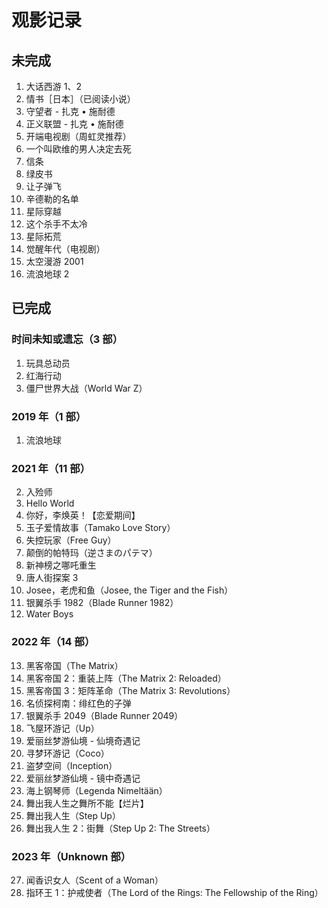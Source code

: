 # 观影记录

## 未完成

1. 大话西游 1、2
2. 情书［日本］（已阅读小说）
3. 守望者 - 扎克 • 施耐德
4. 正义联盟 - 扎克 • 施耐德
5. 开端电视剧（周虹灵推荐）
6. 一个叫欧维的男人决定去死
7. 信条
8. 绿皮书
9. 让子弹飞
11. 辛德勒的名单
12. 星际穿越
13. 这个杀手不太冷
14. 星际拓荒
15. 觉醒年代（电视剧）
16. 太空漫游 2001
16. 流浪地球 2

## 已完成

### 时间未知或遗忘（3 部）

1. 玩具总动员
2. 红海行动
3. 僵尸世界大战（World War Z）

### 2019 年（1 部）

1. 流浪地球

### 2021 年（11 部）

2. 入殓师
3. Hello World
4. 你好，李焕英！【恋爱期间】
5. 玉子爱情故事（Tamako Love Story）
6. 失控玩家（Free Guy）
7. 颠倒的帕特玛（逆さまのパテマ）
8. 新神榜之哪吒重生
9. 唐人街探案 3
10. Josee，老虎和鱼（Josee, the Tiger and the Fish）
11. 银翼杀手 1982（Blade Runner 1982）
12. Water Boys

###  2022 年（14 部）

13. 黑客帝国（The Matrix）
14. 黑客帝国 2：重装上阵（The Matrix 2: Reloaded）
15.  黑客帝国 3：矩阵革命（The Matrix 3: Revolutions）
16. 名侦探柯南：绯红色的子弹
17. 银翼杀手 2049（Blade Runner 2049）
18. 飞屋环游记（Up）
19. 爱丽丝梦游仙境 - 仙境奇遇记
20. 寻梦环游记（Coco）
21. 盗梦空间（Inception）
22. 爱丽丝梦游仙境 - 镜中奇遇记
23. 海上钢琴师（Legenda Nimeltään）
24. 舞出我人生之舞所不能【烂片】
25. 舞出我人生（Step Up）
26. 舞出我人生 2：街舞（Step Up 2: The Streets）

### 2023 年（Unknown 部）

27. 闻香识女人（Scent of a Woman）
28. 指环王 1：护戒使者（The Lord of the Rings: The Fellowship of the Ring）
